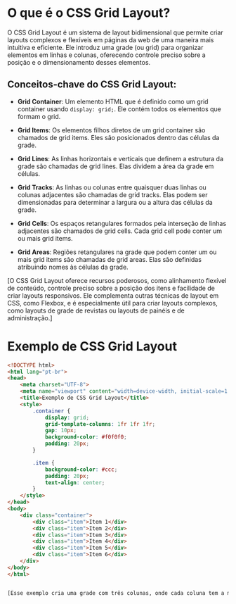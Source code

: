 # O que é o CSS Grid Layout?

O CSS Grid Layout é um sistema de layout bidimensional que permite criar layouts complexos e flexíveis em páginas da web de uma maneira mais intuitiva e eficiente. Ele introduz uma grade (ou grid) para organizar elementos em linhas e colunas, oferecendo controle preciso sobre a posição e o dimensionamento desses elementos.

## Conceitos-chave do CSS Grid Layout:

- **Grid Container**: Um elemento HTML que é definido como um grid container usando `display: grid;`. Ele contém todos os elementos que formam o grid.

- **Grid Items**: Os elementos filhos diretos de um grid container são chamados de grid items. Eles são posicionados dentro das células da grade.

- **Grid Lines**: As linhas horizontais e verticais que definem a estrutura da grade são chamadas de grid lines. Elas dividem a área da grade em células.

- **Grid Tracks**: As linhas ou colunas entre quaisquer duas linhas ou colunas adjacentes são chamadas de grid tracks. Elas podem ser dimensionadas para determinar a largura ou a altura das células da grade.

- **Grid Cells**: Os espaços retangulares formados pela interseção de linhas adjacentes são chamados de grid cells. Cada grid cell pode conter um ou mais grid items.

- **Grid Areas**: Regiões retangulares na grade que podem conter um ou mais grid items são chamadas de grid areas. Elas são definidas atribuindo nomes às células da grade.

[O CSS Grid Layout oferece recursos poderosos, como alinhamento flexível de conteúdo, controle preciso sobre a posição dos itens e facilidade de criar layouts responsivos. Ele complementa outras técnicas de layout em CSS, como Flexbox, e é especialmente útil para criar layouts complexos, como layouts de grade de revistas ou layouts de painéis e de administração.]

# Exemplo de CSS Grid Layout

```html
<!DOCTYPE html>
<html lang="pt-br">
<head>
    <meta charset="UTF-8">
    <meta name="viewport" content="width=device-width, initial-scale=1.0">
    <title>Exemplo de CSS Grid Layout</title>
    <style>
        .container {
            display: grid;
            grid-template-columns: 1fr 1fr 1fr;
            gap: 10px;
            background-color: #f0f0f0;
            padding: 20px;
        }

        .item {
            background-color: #ccc;
            padding: 20px;
            text-align: center;
        }
    </style>
</head>
<body>
    <div class="container">
        <div class="item">Item 1</div>
        <div class="item">Item 2</div>
        <div class="item">Item 3</div>
        <div class="item">Item 4</div>
        <div class="item">Item 5</div>
        <div class="item">Item 6</div>
    </div>
</body>
</html>


[Esse exemplo cria uma grade com três colunas, onde cada coluna tem a mesma largura (`1fr`). Os itens dentro da grade são divs com a classe `.item`. O CSS define estilos para a `.container` como uma grade com espaçamento entre as células e estilos básicos para os itens.]
